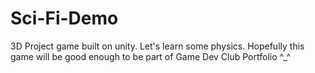 # Sci-Fi-Demo
3D Project game built on unity. Let's learn some physics.
Hopefully this game will be good enough to be part of Game Dev Club Portfolio ^_^
